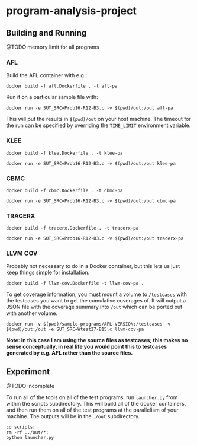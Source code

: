 # program-analysis-project


## Building and Running

@TODO memory limit for all programs

### AFL
Build the AFL container with e.g.:

`docker build -f afl.Dockerfile . -t afl-pa`

Run it on a particular sample file with:

`docker run -e SUT_SRC=Prob16-R12-B3.c -v $(pwd)/out:/out afl-pa`

This will put the results in `$(pwd)/out` on your host machine. The timeout for the run can be specified by overriding the `TIME_LIMIT` environment variable.

### KLEE

`docker build -f klee.Dockerfile . -t klee-pa`

`docker run -e SUT_SRC=Prob16-R12-B3.c -v $(pwd)/out:/out klee-pa`

### CBMC

`docker build -f cbmc.Dockerfile . -t cbmc-pa`

`docker run -e SUT_SRC=Prob16-R12-B3.c -v $(pwd)/out:/out cbmc-pa`

### TRACERX

`docker build -f tracerx.Dockerfile . -t tracerx-pa`

`docker run -e SUT_SRC=Prob16-R12-B3.c -v $(pwd)/out:/out tracerx-pa`

### LLVM COV
Probably not necessary to do in a Docker container, but this lets us just keep things simple for installation.

`docker build -f llvm-cov.Dockerfile -t llvm-cov-pa .`

To get coverage information, you must mount a volume to `/testcases` with the testcases you want to get the cumulative coverages of. It will output a JSON file with the coverage summary into `/out` which can be ported out with another volume. 

`docker run -v $(pwd)/sample-programs/AFL-VERSION:/testcases -v $(pwd)/out:/out -e SUT_SRC=Wtest27-B15.c llvm-cov-pa`

**Note: in this case I am using the source files as testcases; this makes no sense conceptually, in real life you would point this to testcases generated by e.g. AFL rather than the source files.**

## Experiment
@TODO incomplete

To run all of the tools on all of the test programs, run `launcher.py` from within the scripts subdirectory.
This will build all of the docker containers, and then run them on all of the test programs at the parallelism of your machine.
The outputs will be in the `./out` subdirectory.

```
cd scripts;
rm -rf ../out/*;
python launcher.py
```

